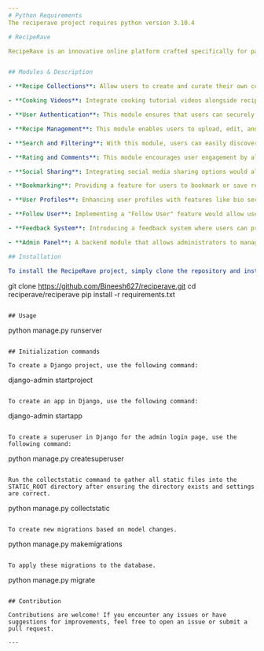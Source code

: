 ```yaml
---
# Python Requirements
The reciperave project requires python version 3.10.4

# RecipeRave

RecipeRave is an innovative online platform crafted specifically for passionate culinary enthusiasts seeking a vibrant community to engage with and explore their love for cooking and baking. With its intuitive and user-friendly interface, RecipeRave provides a welcoming space for individuals to discover, share, and celebrate their favorite recipes from around the globe. Users are not only invited to access an extensive collection of diverse recipes but also to actively participate in the thriving community by contributing their own culinary creations and engaging with others through comments, ratings, and discussions. Whether it's a traditional family recipe passed down through generations or a modern twist on a classic dish, RecipeRave encourages users to share their culinary expertise and creativity with like-minded individuals, fostering a collaborative and inspiring environment for culinary exploration and discovery.


## Modules & Description

- **Recipe Collections**: Allow users to create and curate their own collections of recipes based on themes, occasions, or personal preferences. This feature enhances organization and makes it easier for users to access and share groups of recipes they love.

- **Cooking Videos**: Integrate cooking tutorial videos alongside recipes to provide visual guidance for users. These videos can be uploaded by users or sourced from external platforms, offering an interactive and multimedia-rich experience for learning new recipes.

- **User Authentication**: This module ensures that users can securely register, log in, and manage their accounts. It establishes a personalized experience for each user, allowing them to contribute to the community by sharing recipes and engaging with others.

- **Recipe Management**: This module enables users to upload, edit, and manage their recipes. It forms the core functionality of the website, facilitating the sharing of culinary creations among the community members.

- **Search and Filtering**: With this module, users can easily discover recipes based on specific criteria such as cuisine, meal type, ingredients, or difficulty level. It enhances user experience by providing efficient navigation through the extensive recipe collection.

- **Rating and Comments**: This module encourages user engagement by allowing them to rate and comment on recipes shared by others. It facilitates interaction within the community, enabling users to share feedback, tips, and experiences related to each recipe.

- **Social Sharing**: Integrating social media sharing options would allow users to easily share their favorite recipes or interactions on RecipeRave with their friends and followers on various social platforms.

- **Bookmarking**: Providing a feature for users to bookmark or save recipes they're interested in for future reference can improve user engagement and retention.

- **User Profiles**: Enhancing user profiles with features like bio sections, profile pictures, and activity feeds can foster a sense of community and enable users to connect with each other more easily.

- **Follow User**: Implementing a "Follow User" feature would allow users to stay updated on the activities and recipe uploads of their favorite cooks and culinary influencers. This feature fosters a sense of community and enables users to discover new recipes and culinary inspiration from those they admire.

- **Feedback System**: Introducing a feedback system where users can provide suggestions, report issues, or offer general feedback about the website's functionality and content. This system can help the platform improve over time by addressing user concerns and continuously enhancing the user experience.

- **Admin Panel**: A backend module that allows administrators to manage user accounts, review and moderate recipe submissions, monitor site activity, and perform other administrative tasks to ensure the smooth operation and integrity of the RecipeRave platform.

## Installation

To install the RecipeRave project, simply clone the repository and install the required dependencies:

```
git clone https://github.com/Bineesh627/reciperave.git
cd reciperave/reciperave
pip install -r requirements.txt
```

## Usage

```
python manage.py runserver
```

## Initialization commands

To create a Django project, use the following command:

```
django-admin startproject <project name>
```

To create an app in Django, use the following command:

```
django-admin startapp <app name>
```

To create a superuser in Django for the admin login page, use the following command:

```
python manage.py createsuperuser
```

Run the collectstatic command to gather all static files into the STATIC_ROOT directory after ensuring the directory exists and settings are correct.

```
python manage.py collectstatic
```

To create new migrations based on model changes.

```
python manage.py makemigrations
```

To apply these migrations to the database.

```
python manage.py migrate
```

## Contribution

Contributions are welcome! If you encounter any issues or have suggestions for improvements, feel free to open an issue or submit a pull request.

---
```

